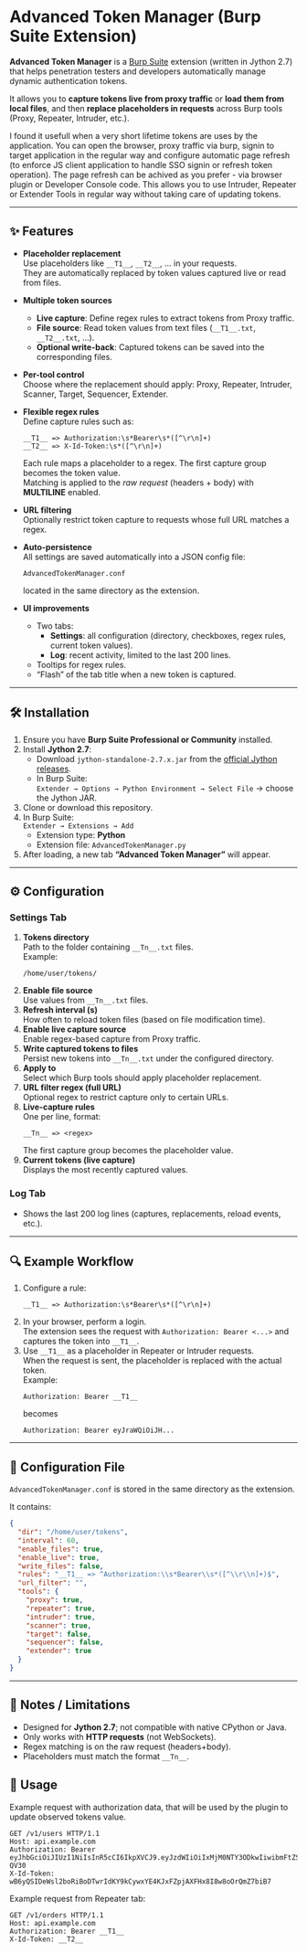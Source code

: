 # Advanced Token Manager (Burp Suite Extension)

**Advanced Token Manager** is a [Burp Suite](https://portswigger.net/burp) extension (written in Jython 2.7) that helps penetration testers and developers automatically manage dynamic authentication tokens.  

It allows you to **capture tokens live from proxy traffic** or **load them from local files**, and then **replace placeholders in requests** across Burp tools (Proxy, Repeater, Intruder, etc.).

I found it usefull when a very short lifetime tokens are uses by the application. You can open the browser, proxy traffic via burp, signin to target application in the regular way and configure automatic page refresh (to enforce JS client application to handle SSO signin or refresh token operation). The page refresh can be achived as you prefer - via browser plugin or Developer Console code. This allows you to use Intruder, Repeater or Extender Tools in regular way without taking care of updating tokens.

---

## ✨ Features

- **Placeholder replacement**  
  Use placeholders like `__T1__`, `__T2__`, … in your requests.  
  They are automatically replaced by token values captured live or read from files.

- **Multiple token sources**  
  - **Live capture**: Define regex rules to extract tokens from Proxy traffic.  
  - **File source**: Read token values from text files (`__T1__.txt`, `__T2__.txt`, …).  
  - **Optional write-back**: Captured tokens can be saved into the corresponding files.

- **Per-tool control**  
  Choose where the replacement should apply: Proxy, Repeater, Intruder, Scanner, Target, Sequencer, Extender.

- **Flexible regex rules**  
  Define capture rules such as:  
  ```text
  __T1__ => Authorization:\s*Bearer\s*([^\r\n]+)
  __T2__ => X-Id-Token:\s*([^\r\n]+)
  ```
  Each rule maps a placeholder to a regex. The first capture group becomes the token value.  
  Matching is applied to the *raw request* (headers + body) with **MULTILINE** enabled.  

- **URL filtering**  
  Optionally restrict token capture to requests whose full URL matches a regex.

- **Auto-persistence**  
  All settings are saved automatically into a JSON config file:
  ```
  AdvancedTokenManager.conf
  ```
  located in the same directory as the extension.

- **UI improvements**  
  - Two tabs:  
    - **Settings**: all configuration (directory, checkboxes, regex rules, current token values).  
    - **Log**: recent activity, limited to the last 200 lines.  
  - Tooltips for regex rules.  
  - “Flash” of the tab title when a new token is captured.

---

## 🛠 Installation

1. Ensure you have **Burp Suite Professional or Community** installed.
2. Install **Jython 2.7**:
   - Download `jython-standalone-2.7.x.jar` from the [official Jython releases](https://www.jython.org/download).
   - In Burp Suite:  
     `Extender → Options → Python Environment → Select File` → choose the Jython JAR.
3. Clone or download this repository.
4. In Burp Suite:  
   `Extender → Extensions → Add`  
   - Extension type: **Python**  
   - Extension file: `AdvancedTokenManager.py`
5. After loading, a new tab **“Advanced Token Manager”** will appear.

---

## ⚙️ Configuration

### Settings Tab
1. **Tokens directory**  
   Path to the folder containing `__Tn__.txt` files.  
   Example:  
   ```
   /home/user/tokens/
   ```
2. **Enable file source**  
   Use values from `__Tn__.txt` files.
3. **Refresh interval (s)**  
   How often to reload token files (based on file modification time).
4. **Enable live capture source**  
   Enable regex-based capture from Proxy traffic.
5. **Write captured tokens to files**  
   Persist new tokens into `__Tn__.txt` under the configured directory.
6. **Apply to**  
   Select which Burp tools should apply placeholder replacement.
7. **URL filter regex (full URL)**  
   Optional regex to restrict capture only to certain URLs.
8. **Live-capture rules**  
   One per line, format:  
   ```
   __Tn__ => <regex>
   ```
   The first capture group becomes the placeholder value.
9. **Current tokens (live capture)**  
   Displays the most recently captured values.

### Log Tab
- Shows the last 200 log lines (captures, replacements, reload events, etc.).

---

## 🔍 Example Workflow

1. Configure a rule:  
   ```
   __T1__ => Authorization:\s*Bearer\s*([^\r\n]+)
   ```
2. In your browser, perform a login.  
   The extension sees the request with `Authorization: Bearer <...>` and captures the token into `__T1__`.
3. Use `__T1__` as a placeholder in Repeater or Intruder requests.  
   When the request is sent, the placeholder is replaced with the actual token.  
   Example:  
   ```
   Authorization: Bearer __T1__
   ```
   becomes  
   ```
   Authorization: Bearer eyJraWQiOiJH...
   ```

---

## 📁 Configuration File

`AdvancedTokenManager.conf` is stored in the same directory as the extension.  

It contains:
```json
{
  "dir": "/home/user/tokens",
  "interval": 60,
  "enable_files": true,
  "enable_live": true,
  "write_files": false,
  "rules": "__T1__ => ^Authorization:\\s*Bearer\\s*([^\\r\\n]+)$",
  "url_filter": "",
  "tools": {
    "proxy": true,
    "repeater": true,
    "intruder": true,
    "scanner": true,
    "target": false,
    "sequencer": false,
    "extender": true
  }
}
```

---

## 🚧 Notes / Limitations
- Designed for **Jython 2.7**; not compatible with native CPython or Java.  
- Only works with **HTTP requests** (not WebSockets).  
- Regex matching is on the raw request (headers+body).  
- Placeholders must match the format `__Tn__`.

## 🔀 Usage
Example request with authorization data, that will be used by the plugin to update observed tokens value.
```http
GET /v1/users HTTP/1.1
Host: api.example.com
Authorization: Bearer eyJhbGciOiJIUzI1NiIsInR5cCI6IkpXVCJ9.eyJzdWIiOiIxMjM0NTY3ODkwIiwibmFtZSI6IkpvaG4gRG9lIiwiYWRtaW4iOnRydWUsImlhdCI6MTUxNjIzOTAyMn0.KMUFsIDTnFmyG3nMiGM6H9FNFUROf3wh7SmqJp-QV30
X-Id-Token: wB6yQSIDeWsl2boRiBoDTwrIdKY9kCywxYE4KJxFZpjAXFHx8I8w8oOrQmZ7biB7
```
Example request from Repeater tab:
```http
GET /v1/orders HTTP/1.1
Host: api.example.com
Authorization: Bearer __T1__
X-Id-Token: __T2__
```
